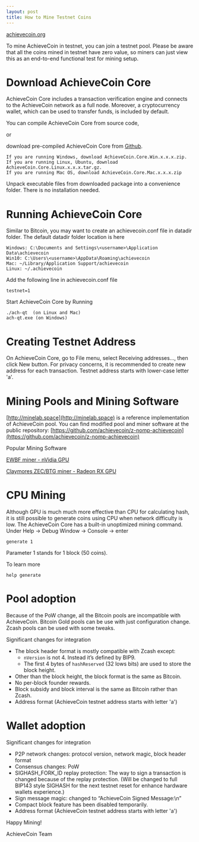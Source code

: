 ```yaml
---
layout: post
title: How to Mine Testnet Coins
---
```


[achievecoin.org](http://achievecoin.org) 

To mine AchieveCoin in testnet​, you can join a testnet pool. Please be aware that all the coins mined in testnet have​ ​zero​ ​value​, so miners can just view this as an end-to-end functional test for mining setup.

# Download AchieveCoin Core
AchieveCoin Core  includes a transaction verification engine and connects to the AchieveCoin network as a full node. Moreover, a cryptocurrency wallet, which can be used to transfer funds, is included by default.

You can compile AchieveCoin Core from source code,

or

download pre-compiled AchieveCoin Core from [Github](https://github.com/achievecoin/AchieveCoin/releases).
```
If you are running Windows, download AchieveCoin.Core.Win.x.x.x.zip.
If you are running Linux, Ubuntu, download AchieveCoin.Core.Linux.x.x.x.tar.gz.
If you are running Mac OS, download AchieveCoin.Core.Mac.x.x.x.zip
```
Unpack executable files from downloaded package into a convenience folder. There is no installation needed.

# Running AchieveCoin Core
Similar to Bitcoin, you may want to create an achievecoin.conf file in datadir folder. The default datadir folder location is here
```
Windows: C:\Documents and Settings\<username>\Application Data\achievecoin
Win10: C:\Users\<username>\AppData\Roaming\achievecoin
Mac: ~/Library/Application Support/achievecoin
Linux: ~/.achievecoin
```

Add the following line in achievecoin.conf file
```
testnet=1
```

Start AchieveCoin Core by Running
```
./ach-qt  (on Linux and Mac)
ach-qt.exe (on Windows)
```

# Creating Testnet Address
On AchieveCoin Core, go to File menu, select Receiving addresses..., then click New button. For privacy concerns, it is recommended to create new address for each transaction.
Testnet address starts with lower-case letter 'a'.


# Mining Pools and Mining Software
[http://minelab.space](http://minelab.space) is a reference implementation of AchieveCoin pool. You can find modified pool and miner software at the public repository: [https://github.com/achievecoin/z-nomp-achievecoin](https://github.com/achievecoin/z-nomp-achievecoin)


Popular Mining Software

[EWBF miner - nVidia GPU](https://github.com/poolgold/ewbf-miner-btg-edition/releases)

[Claymores ZEC/BTG miner - Radeon RX GPU](https://github.com/poolgold/ClaymoreBTGMiner/releases)


# CPU Mining
Although GPU is much much more effective than CPU for calculating hash, it is still possible to generate coins using CPU when network difficulty is low. The AchieveCoin Core has a built-in unoptimized mining command. Under Help -> Debug Window -> Console -> enter

```
generate 1
```

Parameter 1 stands for 1 block (50 coins).

To learn more

```
help generate
```

# Pool​ ​adoption
Because of the PoW change, all the Bitcoin pools are incompatible with AchieveCoin. Bitcoin Gold pools can be use with just configuration change. Zcash pools can be used with some tweaks.

Significant changes for integration
* The block header format is mostly compatible with Zcash except:
  * `nVersion` is not 4. Instead it’s defined by BIP9.
  * The first 4 bytes of `hashReserved` (32 lows bits) are used to store the block height.
* Other than the block height, the block format is the same as Bitcoin.
* No per-block founder rewards.
* Block subsidy and block interval is the same as Bitcoin rather than Zcash.
* Address format (AchieveCoin testnet address starts with letter 'a')

# Wallet​ ​adoption
Significant changes for integration
* P2P network changes: protocol version, network magic, block header format
* Consensus changes: PoW
* SIGHASH_FORK_ID replay protection: The way to sign a transaction is changed because of the
replay protection. (Will be changed to full BIP143 style SIGHASH for the next testnet reset for enhance hardware wallets experience.)
* Sign message magic: changed to “AchieveCoin Signed Message:\n”
* Compact block feature has been disabled temporarily.
* Address format (AchieveCoin testnet address starts with letter 'a')


Happy Mining!

AchieveCoin Team
